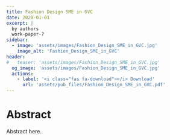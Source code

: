 ```yaml
---
title: Fashion Design SME in GVC
date: 2020-01-01
excerpt: |
  by authors
  work-paper-?
sidebar:
  - image: 'assets/images/Fashion_Design_SME_in_GVC.jpg'
    image_alt: 'Fashion_Design_SME_in_GVC'
header:
#   teaser: 'assets/images/Fashion_Design_SME_in_GVC.jpg'
  og_image: 'assets/images/Fashion_Design_SME_in_GVC.jpg'
  actions:
    - label: '<i class="fas fa-download"></i> Download'
      url: 'assets/pub_files/Fashion_Design_SME_in_GVC.pdf'
---
```

# Abstract
Abstract here.
        